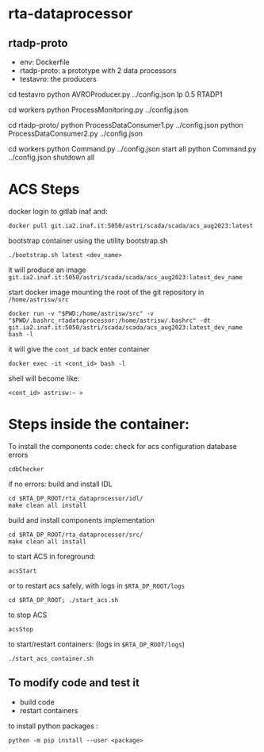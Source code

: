 # rta-dataprocessor

## rtadp-proto
- env: Dockerfile
- rtadp-proto: a prototype with 2 data processors
- testavro: the producers

cd testavro
python AVROProducer.py ../config.json lp 0.5 RTADP1

cd workers
python ProcessMonitoring.py ../config.json

cd rtadp-proto/
python ProcessDataConsumer1.py ../config.json
python ProcessDataConsumer2.py ../config.json  

cd workers
python Command.py ../config.json start all
python Command.py ../config.json shutdown all

# ACS Steps
docker login to gitlab inaf and:
```
docker pull git.ia2.inaf.it:5050/astri/scada/scada/acs_aug2023:latest
```
bootstrap container using the utility bootstrap.sh
```
./bootstrap.sh latest <dev_name>
```
it will produce an image `git.ia2.inaf.it:5050/astri/scada/scada/acs_aug2023:latest_dev_name`

start docker image mounting the root of the git repository in `/home/astrisw/src`
```
docker run -v "$PWD:/home/astrisw/src" -v "$PWD/.bashrc_rtadataprocessor:/home/astrisw/.bashrc" -dt git.ia2.inaf.it:5050/astri/scada/scada/acs_aug2023:latest_dev_name bash -l
```
it will give the `cont_id` back
enter container 
```
docker exec -it <cont_id> bash -l
```
shell will become like:
```
<cont_id> astrisw:~ >
```


# Steps inside the container:
    
To install the components code: 
check for acs configuration database errors
```
cdbChecker
```
if no errors:
build and install IDL
```
cd $RTA_DP_ROOT/rta_dataprocessor/idl/
make clean all install 
```
build and install components implementation
```
cd $RTA_DP_ROOT/rta_dataprocessor/src/
make clean all install 
```

to start ACS in foreground:
```
acsStart
``` 
or to restart acs safely, with logs in `$RTA_DP_ROOT/logs`
```
cd $RTA_DP_ROOT; ./start_acs.sh
``` 

to stop ACS 
```
acsStop
```

to start/restart containers: (logs in `$RTA_DP_ROOT/logs`)
```
./start_acs_container.sh
```

## To modify code and test it 
- build code
- restart containers



to install python packages :
```
python -m pip install --user <package>
```